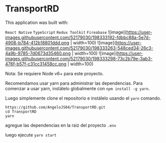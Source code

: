 # TransportRD

This application was built with:

`React Native`
`TypeScript`
`Redux Toolkit`
`Fireabase`
![image](https://user-images.githubusercontent.com/52179030/198333192-fdbbc88a-5e7d-4908-b784-412b18801ddd.png | width=100) 
![image](https://user-images.githubusercontent.com/52179030/198333263-548ced34-26c3-4a9b-9785-7d0673d35460.png | width=100)
![image](https://user-images.githubusercontent.com/52179030/198333298-73c2b79e-3ab3-476f-b57f-c31cc31458cc.png  | width=100)

Nota: Se requiere Node v6+ para este proyecto.

Recomendamos usar yarn para administrar las dependencias. Para comenzar a usar yarn, instálelo globalmente con `npm install -g yarn`.

Luego simplemente clone el repositorio e instálelo usando el `yarn` comando.

```
https://github.com/AngeloJS04/TransportRD.git
cd TransportRD
yarn
```
agregue las dependencias en la raiz del proyecto `.env`

luego ejecute `yarn start`
